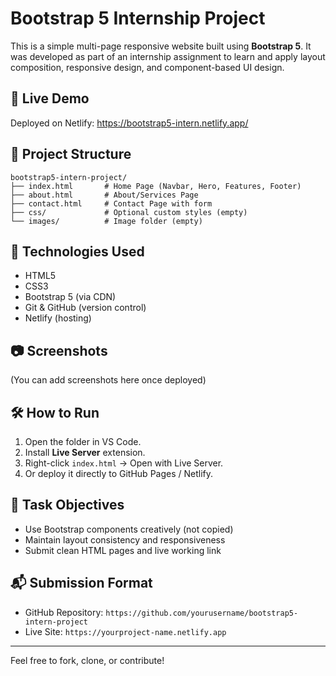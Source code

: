 # Bootstrap 5 Internship Project

This is a simple multi-page responsive website built using **Bootstrap 5**. It was developed as part of an internship assignment to learn and apply layout composition, responsive design, and component-based UI design.

## 🔗 Live Demo
Deployed on Netlify: 
https://bootstrap5-intern.netlify.app/


## 📁 Project Structure

```
bootstrap5-intern-project/
├── index.html       # Home Page (Navbar, Hero, Features, Footer)
├── about.html       # About/Services Page
├── contact.html     # Contact Page with form
├── css/             # Optional custom styles (empty)
└── images/          # Image folder (empty)
```

## 🚀 Technologies Used

- HTML5
- CSS3
- Bootstrap 5 (via CDN)
- Git & GitHub (version control)
- Netlify (hosting)

## 📷 Screenshots
(You can add screenshots here once deployed)

## 🛠 How to Run

1. Open the folder in VS Code.
2. Install **Live Server** extension.
3. Right-click `index.html` → Open with Live Server.
4. Or deploy it directly to GitHub Pages / Netlify.

## 🧾 Task Objectives

- Use Bootstrap components creatively (not copied)
- Maintain layout consistency and responsiveness
- Submit clean HTML pages and live working link

## 📬 Submission Format

- GitHub Repository: `https://github.com/yourusername/bootstrap5-intern-project`
- Live Site: `https://yourproject-name.netlify.app`

---

Feel free to fork, clone, or contribute!
